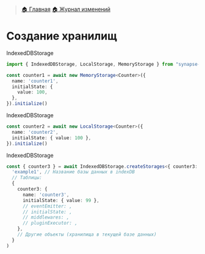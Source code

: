 > [🏠 Главная](./README.md)
> [🏠 Журнал изменений](../../CHANGELOG.md)

# Создание хранилищ

IndexedDBStorage
```typescript
import { IndexedDBStorage, LocalStorage, MemoryStorage } from "synapse-storage/core";

const counter1 = await new MemoryStorage<Counter>({
  name: 'counter1',
  initialState: {
    value: 100,
  },
}).initialize()
```

IndexedDBStorage
```typescript
const counter2 = await new LocalStorage<Counter>({
  name: 'counter2',
  initialState: { value: 100 },
}).initialize()
```

IndexedDBStorage

```typescript
const { counter3 } = await IndexedDBStorage.createStorages<{ counter3: Counter }>(
  'example1', // Название базы данных в indexDB
  // Таблицы:
  {
    counter3: {
      name: 'counter3',
      initialState: { value: 99 },
      // eventEmitter: ,
      // initialState: ,
      // middlewares: ,
      // pluginExecutor: ,
    },
    // Другие объекты (хранилища в текущей базе данных)
  }
)
```
